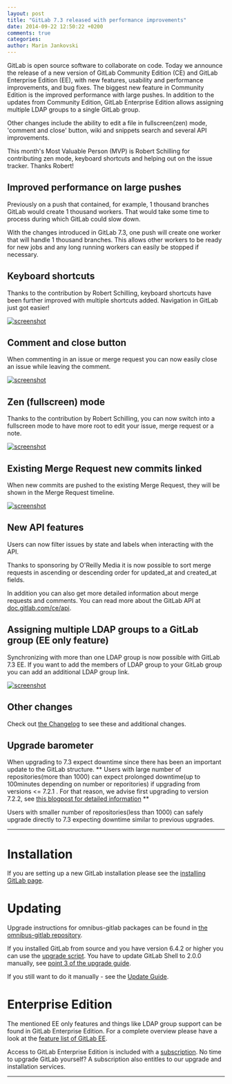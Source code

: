 ```yaml
---
layout: post
title: "GitLab 7.3 released with performance improvements"
date: 2014-09-22 12:50:22 +0200
comments: true
categories:
author: Marin Jankovski
---
```


GitLab is open source software to collaborate on code.
Today we announce the release of a new version of GitLab Community Edition (CE) and GitLab Enterprise Edition (EE), with new features, usability and performance improvements, and bug fixes.
The biggest new feature in Community Edition is the improved performance with large pushes.
In addition to the updates from Community Edition, GitLab Enterprise Edition allows assigning multiple LDAP groups to a single GitLab group.

Other changes include the ability to edit a file in fullscreen(zen) mode, 'comment and close' button, wiki and snippets search and several API improvements.

This month's Most Valuable Person (MVP) is Robert Schilling for contributing zen mode, keyboard shortcuts and helping out on the issue tracker.
Thanks Robert!

<!--more-->

## Improved performance on large pushes

Previously on a push that contained, for example, 1 thousand branches GitLab would create 1 thousand workers. That would take some time to process during which GitLab could slow down.

With the changes introduced in GitLab 7.3, one push will create one worker that will handle 1 thousand branches. This allows other workers to be ready for new jobs and any long running workers can
easily be stopped if necessary.


## Keyboard shortcuts

Thanks to the contribution by Robert Schilling, keyboard shortcuts have been further improved with multiple shortcuts added. Navigation in GitLab just got easier!

[![screenshot](/images/7_3/keyboard.png)](/images/7_3/keyboard.png)


## Comment and close button

When commenting in an issue or merge request you can now easily close an issue while leaving the comment.

[![screenshot](/images/7_3/comment_and_close.gif)](/images/7_3/comment_and_close.png)

## Zen (fullscreen) mode

Thanks to the contribution by Robert Schilling, you can now switch into a fullscreen mode to have more root to edit your issue, merge request or a note.

[![screenshot](/images/7_3/zen.gif)](/images/7_3/zen.gif)


## Existing Merge Request new commits linked

When new commits are pushed to the existing Merge Request, they will be shown in the Merge Request timeline.

[![screenshot](/images/7_3/linked_commits.png)](/images/7_3/linked_commits.png)

## New API features

Users can now filter issues by state and labels when interacting with the API.

Thanks to sponsoring by O'Reilly Media it is now possible to sort merge requests in ascending or descending order for updated_at and created_at fields.

In addition you can also get more detailed information about merge requests and comments.
You can read more about the GitLab API at [doc.gitlab.com/ce/api](http://doc.gitlab.com/ce/api/README.html).


## Assigning multiple LDAP groups to a GitLab group (EE only feature)

Synchronizing with more than one LDAP group is now possible with GitLab 7.3 EE. If you want to add the members of LDAP group to your GitLab group you can add an additional LDAP group link.

[![screenshot](/images/7_3/multiple_ldap_groups.png)](/images/7_3/multiple_ldap_groups.png)

## Other changes

Check out [the Changelog](https://gitlab.com/gitlab-org/gitlab-ce/blob/7-3-stable/CHANGELOG) to see these and additional changes.

## Upgrade barometer

When upgrading to 7.3 expect downtime since there has been an important update to the GitLab structure.
** Users with large number of repositories(more than 1000) can expect prolonged downtime(up to 100minutes depending on number or reporitories) if upgrading from versions <= 7.2.1 . For that reason, we advise
first upgrading to version 7.2.2, see [this blogpost for detailed information](LINK) **

Users with smaller number of repositories(less than 1000) can safely upgrade directly to 7.3 expecting downtime similar to previous upgrades.

- - -

# Installation

If you are setting up a new GitLab installation please see the [installing GitLab page](https://www.gitlab.com/installation/).

# Updating

Upgrade instructions for omnibus-gitlab packages can be found in [the omnibus-gitlab repository](https://gitlab.com/gitlab-org/omnibus-gitlab/blob/master/doc/update.md).

If you installed GitLab from source and you have version 6.4.2 or higher you can use the [upgrade script](https://gitlab.com/gitlab-org/gitlab-ce/blob/master/doc/update/upgrader.md).
You have to update GitLab Shell to 2.0.0 manually, see [point 3 of the upgrade guide](https://gitlab.com/gitlab-org/gitlab-ce/blob/master/doc/update/7.2-to-7.3.md#3-update-gitlab-shell).

If you still want to do it manually - see the [Update Guide](https://gitlab.com/gitlab-org/gitlab-ce/blob/master/doc/update/7.2-to-7.3.md).

# Enterprise Edition

The mentioned EE only features and things like LDAP group support can be found in GitLab Enterprise Edition.
For a complete overview please have a look at the [feature list of GitLab EE](http://www.gitlab.com/gitlab-ee/).

Access to GitLab Enterprise Edition is included with a [subscription](http://www.gitlab.com/subscription/).
No time to upgrade GitLab yourself?
A subscription also entitles to our upgrade and installation services.

- - -
